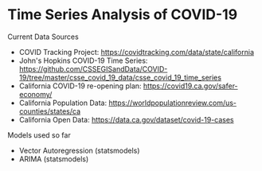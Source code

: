 # Time Series Analysis of COVID-19

Current Data Sources
  - COVID Tracking Project: https://covidtracking.com/data/state/california
  - John's Hopkins COVID-19 Time Series: https://github.com/CSSEGISandData/COVID-19/tree/master/csse_covid_19_data/csse_covid_19_time_series
  - California COVID-19 re-opening plan: https://covid19.ca.gov/safer-economy/
  - California Population Data: https://worldpopulationreview.com/us-counties/states/ca
  - California Open Data: https://data.ca.gov/dataset/covid-19-cases

Models used so far
  - Vector Autoregression (statsmodels)
  - ARIMA (statsmodels)
